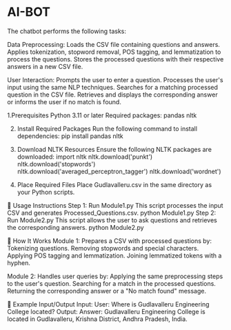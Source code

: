 # AI-BOT
The chatbot performs the following tasks:

Data Preprocessing:
Loads the CSV file containing questions and answers.
Applies tokenization, stopword removal, POS tagging, and lemmatization to process the questions.
Stores the processed questions with their respective answers in a new CSV file.

User Interaction:
Prompts the user to enter a question.
Processes the user's input using the same NLP techniques.
Searches for a matching processed question in the CSV file.
Retrieves and displays the corresponding answer or informs the user if no match is found.

1.Prerequisites
Python 3.11 or later
Required packages:
pandas
nltk

2. Install Required Packages
Run the following command to install dependencies:
pip install pandas nltk

3. Download NLTK Resources
Ensure the following NLTK packages are downloaded:
import nltk
nltk.download('punkt')
nltk.download('stopwords')
nltk.download('averaged_perceptron_tagger')
nltk.download('wordnet')

4. Place Required Files
Place Gudlavalleru.csv in the same directory as your Python scripts.

🚀 Usage Instructions
Step 1: Run Module1.py
This script processes the input CSV and generates Processed_Questions.csv.
python Module1.py
Step 2: Run Module2.py
This script allows the user to ask questions and retrieves the corresponding answers.
python Module2.py

🧠 How It Works
Module 1: Prepares a CSV with processed questions by:
Tokenizing questions.
Removing stopwords and special characters.
Applying POS tagging and lemmatization.
Joining lemmatized tokens with a hyphen.

Module 2: Handles user queries by:
Applying the same preprocessing steps to the user's question.
Searching for a match in the processed questions.
Returning the corresponding answer or a "No match found" message.

📝 Example Input/Output
Input:
User: Where is Gudlavalleru Engineering College located?
Output:
Answer: Gudlavalleru Engineering College is located in Gudlavalleru, Krishna District, Andhra Pradesh, India.


